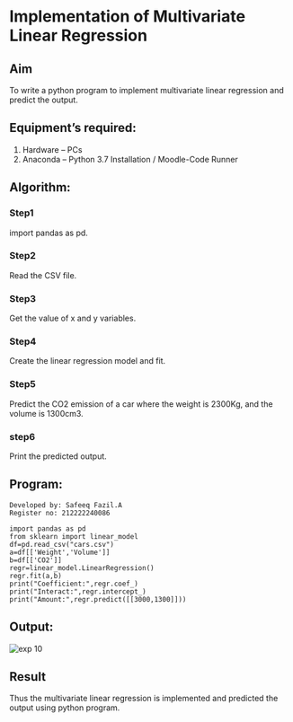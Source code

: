# Implementation of Multivariate Linear Regression
## Aim
To write a python program to implement multivariate linear regression and predict the output.
## Equipment’s required:
1.	Hardware – PCs
2.	Anaconda – Python 3.7 Installation / Moodle-Code Runner
## Algorithm:
### Step1
import pandas as pd.

### Step2
Read the CSV file.

### Step3
Get the value of x and y variables.

### Step4
Create the linear regression model and fit.

### Step5
Predict the CO2 emission of a car where the weight is 2300Kg, and the volume is 1300cm3.

### step6
Print the predicted output.

## Program:
```
Developed by: Safeeq Fazil.A
Register no: 212222240086
```
```
import pandas as pd
from sklearn import linear_model
df=pd.read_csv("cars.csv")
a=df[['Weight','Volume']]
b=df[['CO2']]
regr=linear_model.LinearRegression()
regr.fit(a,b)
print("Coefficient:",regr.coef_)
print("Interact:",regr.intercept_)
print("Amount:",regr.predict([[3000,1300]]))

```
## Output:
![exp 10](https://github.com/Safeeq-Fazil/Multivariate-Linear-Regression/assets/118680361/37ee68c9-a7e6-4ca6-bc3f-13976d4faf79)



## Result
Thus the multivariate linear regression is implemented and predicted the output using python program.

